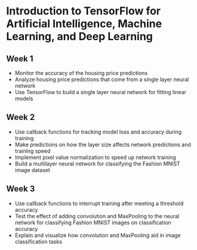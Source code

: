 # Introduction to TensorFlow for Artificial Intelligence, Machine Learning, and Deep Learning
## Week 1
- Monitor the accuracy of the housing price predictions
- Analyze housing price predictions that come from a single layer neural network
- Use TensorFlow to build a single layer neural network for fitting linear models
## Week 2
- Use callback functions for tracking model loss and accuracy during training
- Make predictions on how the layer size affects network predictions and training speed
- Implement pixel value normalization to speed up network training
- Build a multilayer neural network for classifying the Fashion MNIST image dataset
## Week 3
- Use callback functions to interrupt training after meeting a threshold accuracy
- Test the effect of adding convolution and MaxPooling to the neural network for classifying Fashion MNIST images on classification accuracy
- Explain and visualize how convolution and MaxPooling aid in image classification tasks
